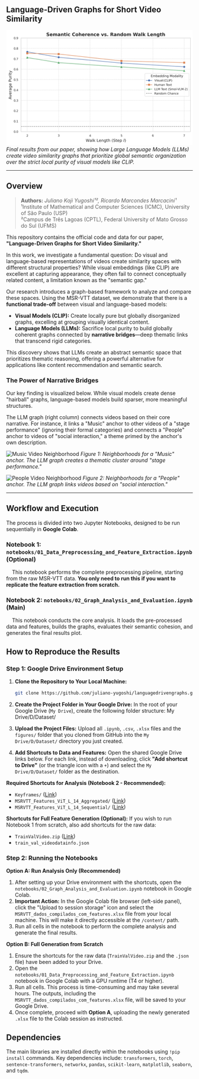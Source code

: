 ## Language-Driven Graphs for Short Video Similarity

![Project Banner](figures/result_graph.png)
*Final results from our paper, showing how Large Language Models (LLMs) create video similarity graphs that prioritize global semantic organization over the strict local purity of visual models like CLIP.*

---

## Overview

> **Authors:** *Juliano Koji Yugoshi¹², Ricardo Marcondes Marcacini¹*  
> ¹Institute of Mathematical and Computer Sciences (ICMC), University of São Paulo (USP)  
> ²Campus de Três Lagoas (CPTL), Federal University of Mato Grosso do Sul (UFMS)  

This repository contains the official code and data for our paper, **"Language-Driven Graphs for Short Video Similarity."**

In this work, we investigate a fundamental question: Do visual and language-based representations of videos create similarity spaces with different structural properties? While visual embeddings (like CLIP) are excellent at capturing appearance, they often fail to connect conceptually related content, a limitation known as the "semantic gap."

Our research introduces a graph-based framework to analyze and compare these spaces. Using the MSR-VTT dataset, we demonstrate that there is a **functional trade-off** between visual and language-based models:
*   **Visual Models (CLIP):** Create locally pure but globally disorganized graphs, excelling at grouping visually identical content.
*   **Language Models (LLMs):** Sacrifice local purity to build globally coherent graphs connected by **narrative bridges**—deep thematic links that transcend rigid categories.

This discovery shows that LLMs create an abstract semantic space that prioritizes thematic reasoning, offering a powerful alternative for applications like content recommendation and semantic search.

### The Power of Narrative Bridges

Our key finding is visualized below. While visual models create dense "hairball" graphs, language-based models build sparser, more meaningful structures.

The LLM graph (right column) connects videos based on their core narrative. For instance, it links a "Music" anchor to other videos of a "stage performance" (ignoring their formal categories) and connects a "People" anchor to videos of "social interaction," a theme primed by the anchor's own description.

![Music Video Neighborhood](figures/neighborhood_analysis_video1118.png)
*Figure 1: Neighborhoods for a "Music" anchor. The LLM graph creates a thematic cluster around "stage performance."*

![People Video Neighborhood](figures/neighborhood_analysis_video2753.png)
*Figure 2: Neighborhoods for a "People" anchor. The LLM graph links videos based on "social interaction."*

---
## Workflow and Execution

The process is divided into two Jupyter Notebooks, designed to be run sequentially in **Google Colab**.

### Notebook 1: `notebooks/01_Data_Preprocessing_and_Feature_Extraction.ipynb` (Optional)

&nbsp; &nbsp; This notebook performs the complete preprocessing pipeline, starting from the raw MSR-VTT data. **You only need to run this if you want to replicate the feature extraction from scratch.**

### Notebook 2: `notebooks/02_Graph_Analysis_and_Evaluation.ipynb` (Main)

&nbsp; &nbsp; This notebook conducts the core analysis. It loads the pre-processed data and features, builds the graphs, evaluates their semantic cohesion, and generates the final results plot.

## How to Reproduce the Results

### Step 1: Google Drive Environment Setup

1.  **Clone the Repository to Your Local Machine:**
    ```bash  
    git clone https://github.com/juliano-yugoshi/languagedrivengraphs.git

2.  **Create the Project Folder in Your Google Drive:**
    In the root of your Google Drive (`My Drive`), create the following folder structure: My Drive/D/Dataset/

3.  **Upload the Project Files:**
Upload all `.ipynb`, `.csv`, `.xlsx` files and the `figures/` folder that you cloned from GitHub into the `My Drive/D/Dataset/` directory you just created.

4.  **Add Shortcuts to Data and Features:**
Open the shared Google Drive links below. For each link, instead of downloading, click **"Add shortcut to Drive"** (or the triangle icon with a `+`) and select the `My Drive/D/Dataset/` folder as the destination.

**Required Shortcuts for Analysis (Notebook 2 - Recommended):**
*   `Keyframes/` ([Link](https://drive.google.com/drive/folders/1jiHTEsbit8o5WyVbcNYdRz3I995B8rBs?usp=sharing))
*   `MSRVTT_Features_ViT_L_14_Aggregated/` ([Link](https://drive.google.com/drive/folders/1USB4NbvxpCL_V-RFfqrClmMlPrWggvfu?usp=sharing))
*   `MSRVTT_Features_ViT_L_14_Sequential/` ([Link](https://drive.google.com/drive/folders/1TpshF89NqtFFBqb-IadriWaLu8Eyi5cL?usp=sharing))

**Shortcuts for Full Feature Generation (Optional):**
If you wish to run Notebook 1 from scratch, also add shortcuts for the raw data:
*   `TrainValVideo.zip` ([Link](https://drive.google.com/file/d/1rt4YDdhRblFvYpr3xdvHtff4-jqEWO_6/view?usp=sharing))
*   `train_val_videodatainfo.json`

### Step 2: Running the Notebooks

**Option A: Run Analysis Only (Recommended)**

1.  After setting up your Drive environment with the shortcuts, open the `notebooks/02_Graph_Analysis_and_Evaluation.ipynb` notebook in Google Colab.
2.  **Important Action:** In the Google Colab file browser (left-side panel), click the "Upload to session storage" icon and select the `MSRVTT_dados_compilados_com_features.xlsx` file from your local machine. This will make it directly accessible at the `/content/` path.
3.  Run all cells in the notebook to perform the complete analysis and generate the final results.

**Option B: Full Generation from Scratch**

1.  Ensure the shortcuts for the raw data (`TrainValVideo.zip` and the `.json` file) have been added to your Drive.
2.  Open the `notebooks/01_Data_Preprocessing_and_Feature_Extraction.ipynb` notebook in Google Colab with a GPU runtime (T4 or higher).
3.  Run all cells. This process is time-consuming and may take several hours. The outputs, including the `MSRVTT_dados_compilados_com_features.xlsx` file, will be saved to your Google Drive.
4.  Once complete, proceed with **Option A**, uploading the newly generated `.xlsx` file to the Colab session as instructed.

## Dependencies

The main libraries are installed directly within the notebooks using `!pip install` commands. Key dependencies include: `transformers`, `torch`, `sentence-transformers`, `networkx`, `pandas`, `scikit-learn`, `matplotlib`, `seaborn`, and `tqdm`.


